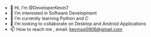 - 👋 Hi, I’m @DeveloperKevin7
- 👀 I’m interested in Software Development 
- 🌱 I’m currently learning Python and C
- 💞️ I’m looking to collaborate on Desktop and Android Applications
- 📫 How to reach me , email: kevinsp0906@gmail.com

<!---
DeveloperKevin7/DeveloperKevin7 is a ✨ special ✨ repository because its `README.md` (this file) appears on your GitHub profile.
You can click the Preview link to take a look at your changes.
--->
